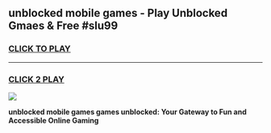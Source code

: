 
## unblocked mobile games - Play Unblocked Gmaes & Free #slu99
<h3>
<a href="https://news.freeplayer.one?title=unblocked_mobile_games&ref=24F">CLICK TO PLAY</a></h3>
<hr>

<h3>
<a href="https://news.freeplayer.one?title=unblocked_mobile_games&ref=24F">CLICK 2 PLAY</a>
  
</h3>

<a href="https://news.freeplayer.one?title=unblocked_mobile_games&ref=24F/"><img src="https://clearcache.store/games.png"></a>


**unblocked mobile games games unblocked: Your Gateway to Fun and Accessible Online Gaming**
